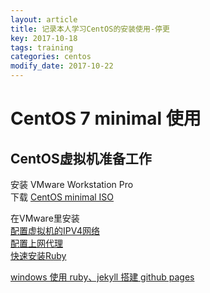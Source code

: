 ```yaml
---
layout: article
title: 记录本人学习CentOS的安装使用-停更
key: 2017-10-18
tags: training
categories: centos
modify_date: 2017-10-22
---
```

# CentOS 7 minimal 使用

## CentOS虚拟机准备工作

安装 VMware Workstation Pro  
下载 [CentOS minimal ISO](https://www.centos.org/download/)  

<!--more-->

在VMware里安装  
[配置虚拟机的IPV4网络](http://blog.csdn.net/u013252047/article/details/77947594)  
[配置上网代理](http://blog.csdn.net/fwj380891124/article/details/42168683)  
[快速安装Ruby](https://ruby-china.org/wiki/install_ruby_guide/)

[windows 使用 ruby、jekyll 搭建 github pages](http://blog.csdn.net/u013009839/article/details/43742901)

